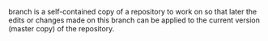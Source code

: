 branch is a self-contained copy of a repository to work on so that later the edits or changes made on this branch can be applied to the current version (master copy) of the repository.
